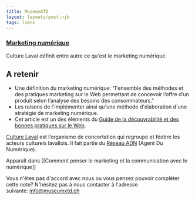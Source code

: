 ```yaml
---
title: MuseumXTD
layout: layouts/post.njk
tags: liens
---
```

### [Marketing numérique](https://culturelaval.ca/guide-maketing-numerique/)
Culture Laval définit entre autre ce qu'est le marketing numérique. 

## A retenir
- Une définition du marketing numérique: "l'ensemble des méthodes et des pratiques marketing sur le Web permettant de concevoir l’offre d’un produit selon l’analyse des besoins des consommateurs."
- Les raisons de l'implémenter ainsi qu'une méthode d'élaboration d'une stratégie de marketing numérique. 
- Cet article est un des éléments du [Guide de la découvrabilité et des bonnes pratiques sur le Web](https://culturelaval.ca/guide-decouvrabilite-bonnes-pratiques/). 
  
[Culture Laval](https://culturelaval.ca/mission-et-histoire/) est l’organisme de concertation qui regroupe et fédère les acteurs culturels lavallois. Il fait partie du [Réseau ADN](https://wiki.reseauadn.ca/wiki/%C3%80_propos_du_R%C3%A9seau_ADN) (Agent Du Numérique). 


Apparaît dans [[Comment penser le marketing et la communication avec le numérique]]

Vous n'êtes pas d'accord avec nous ou vous pensez pouvoir compléter cette note? N'hésitez pas à nous contacter à l'adresse suivante: [info@museumxtd.ch](mailto:info@museumxtd.ch)